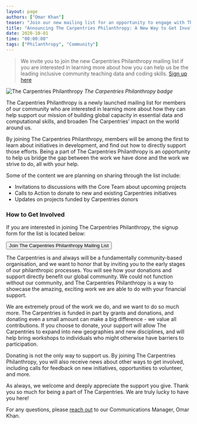 ```yaml
---
layout: page
authors: ["Omar Khan"]
teaser: "Join our new mailing list for an opportunity to engage with The Carpentries on a philanthropic level"
title: "Announcing The Carpentries Philanthropy: A New Way to Get Involved with The Carpentries"
date: 2020-10-01
time: "00:00:00"
tags: ["Philanthropy", "Community"]
---
```


> We invite you to join the new Carpentries Philanthropy mailing list if you are interested in learning more about how you can help us be the leading inclusive community teaching data and coding skills. [Sign up here](http://eepurl.com/haP-jr)

![The Carpentries Philanthropy](/blog/2020/10/carpentries-philanthropy-badge.png)
_The Carpentries Philanthropy badge_


The Carpentries Philanthropy is a newly launched mailing list for members of our community who are interested in learning more about how they can help support our mission of building global capacity in essential data and computational skills, and broaden The Carpentries’ impact on the world around us.

By joining The Carpentries Philanthropy, members will be among the first to learn about   initiatives in development, and find out how to directly support those efforts. Being a part of The Carpentries Philanthropy is an opportunity to help us bridge the gap between the work we have done and the work we strive to do, all with your help.

Some of the content we are planning on sharing through the list include:
- Invitations to discussions with the Core Team about upcoming projects
- Calls to Action to donate to new and existing Carpentries initiatives
- Updates on projects funded by Carpentries donors

### How to Get Involved
If you are interested in joining The Carpentries Philanthropy, the signup form for the list is located below:

<a href="https://carpentries.us14.list-manage.com/subscribe?u=46d7513c798c6bd41e5f58f4a&id=33f76196ac">
        <button class="btn">
            Join The Carpentries Philanthropy Mailing List
        </button>
</a>

The Carpentries is and always will be a fundamentally community-based organisation, and we want to honor that by inviting you to the early stages of our philanthropic processes. You will  see how your donations and support directly benefit our global community. We could not function without our community, and The Carpentries Philanthropy is a way to showcase the amazing, exciting work we are able to do with your financial support.

We are extremely proud of the work we do, and we want to do so much more. The Carpentries is funded in part by grants and donations, and donating even a small amount can make a big difference - we value all contributions. If you choose to donate, your support will allow The Carpentries to expand into new geographies and new disciplines, and will help bring workshops to individuals who might otherwise have barriers to participation.

Donating is not the only way to support us. By joining The Carpentries Philanthropy, you will also receive news about other ways to get involved, including calls for feedback on new initiatives, opportunities to volunteer, and more.

As always, we welcome and deeply appreciate the support you give. Thank you so much for being a part of The Carpentries. We are truly lucky to have you here!

For any questions, please [reach out](mailto:okhan@carpentries.org) to our Communications Manager, Omar Khan.

